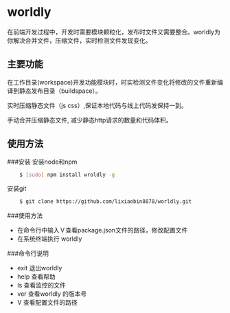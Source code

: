 worldly
=======

在前端开发过程中，开发时需要模块颗粒化，发布时文件又需要整合。worldly为你解决合并文件，压缩文件，实时检测文件发现变化。


主要功能
-------

在工作目录(workspace)开发功能模块时，时实检测文件变化将修改的文件重新编译到静态发布目录（buildspace）。

实时压缩静态文件（js css）,保证本地代码与线上代码发保持一到。

手动合并压缩静态文件, 减少静态http请求的数量和代码体积。


使用方法
--------

###安装
安装node和npm
``` bash
	$ [sudo] npm install wroldly -g
```
安装git 

``` bash
	$ git clone https://github.com/lixiaobin8878/worldly.git 
```
###使用方法
* 在命令行中输入Ｖ查看package.json文件的路径，修改配置文件
* 在系统终端执行 worldly

###命令行说明
* exit  退出worldly
* help  查看帮助
* ls    查看监控的文件
* ver   查看worldly 的版本号
* V     查看配置文件的路径






